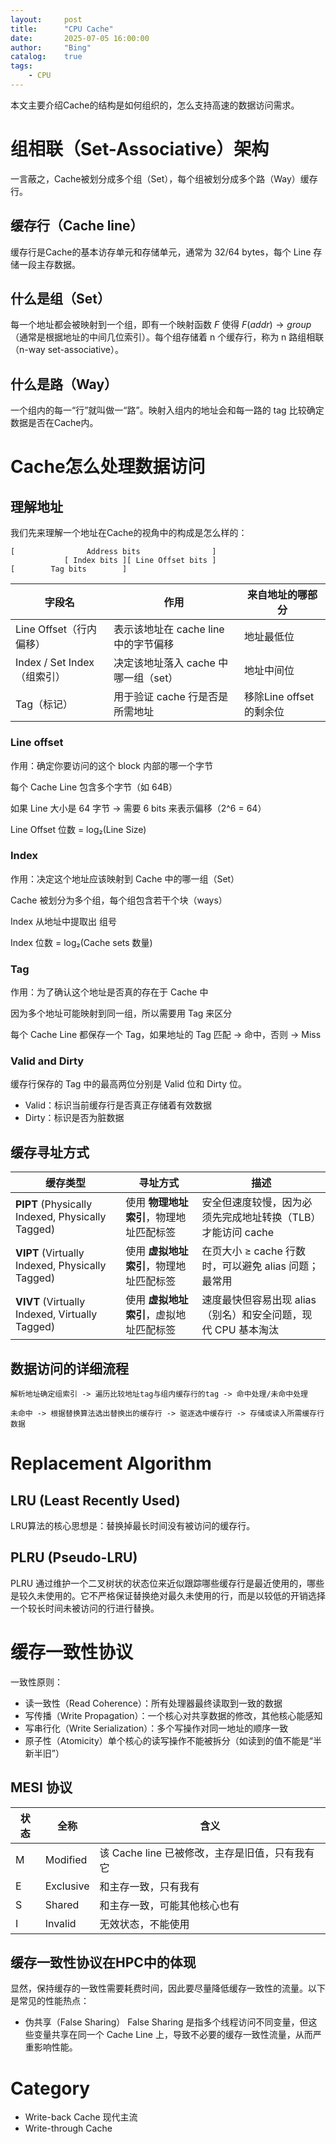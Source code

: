 ```yaml
---
layout:     post
title:      "CPU Cache"
date:       2025-07-05 16:00:00
author:     "Bing"
catalog:    true
tags:
    - CPU
---
```


本文主要介绍Cache的结构是如何组织的，怎么支持高速的数据访问需求。
  
# 组相联（Set-Associative）架构
一言蔽之，Cache被划分成多个组（Set），每个组被划分成多个路（Way）缓存行。

## 缓存行（Cache line）
缓存行是Cache的基本访存单元和存储单元，通常为 32/64 bytes，每个 Line 存储一段主存数据。

## 什么是组（Set）
每一个地址都会被映射到一个组，即有一个映射函数 $F$ 使得 $F(addr) \to group$（通常是根据地址的中间几位索引）。每个组存储着 n 个缓存行，称为 n 路组相联（n-way set-associative）。

## 什么是路（Way）
一个组内的每一“行”就叫做一“路”。映射入组内的地址会和每一路的 tag 比较确定数据是否在Cache内。

# Cache怎么处理数据访问
## 理解地址
我们先来理解一个地址在Cache的视角中的构成是怎么样的：
```
[                Address bits                ]
            [ Index bits ][ Line Offset bits ]
[        Tag bits        ]
```

|字段名|作用|来自地址的哪部分|
|-|-|-|
|Line Offset（行内偏移）|表示该地址在 cache line 中的字节偏移|地址最低位|
|Index / Set Index（组索引）|决定该地址落入 cache 中哪一组（set）|地址中间位|
|Tag（标记）|用于验证 cache 行是否是所需地址|移除Line offset的剩余位|

### Line offset
作用：确定你要访问的这个 block 内部的哪一个字节

每个 Cache Line 包含多个字节（如 64B）

如果 Line 大小是 64 字节 → 需要 6 bits 来表示偏移（2^6 = 64）

Line Offset 位数 = log₂(Line Size)

### Index
作用：决定这个地址应该映射到 Cache 中的哪一组（Set）

Cache 被划分为多个组，每个组包含若干个块（ways）

Index 从地址中提取出 组号

Index 位数 = log₂(Cache sets 数量)

### Tag
作用：为了确认这个地址是否真的存在于 Cache 中

因为多个地址可能映射到同一组，所以需要用 Tag 来区分

每个 Cache Line 都保存一个 Tag，如果地址的 Tag 匹配 → 命中，否则 → Miss

### Valid and Dirty
缓存行保存的 Tag 中的最高两位分别是 Valid 位和 Dirty 位。
* Valid：标识当前缓存行是否真正存储着有效数据
* Dirty：标识是否为脏数据

## 缓存寻址方式
| 缓存类型                                             | 寻址方式                   | 描述                                   |
| ------------------------------------------------ | ---------------------- | ------------------------------------ |
| **PIPT** (Physically Indexed, Physically Tagged) | 使用 **物理地址索引**，物理地址匹配标签 | 安全但速度较慢，因为必须先完成地址转换（TLB）才能访问 cache   |
| **VIPT** (Virtually Indexed, Physically Tagged)  | 使用 **虚拟地址索引**，物理地址匹配标签 | 在页大小 ≥ cache 行数时，可以避免 alias 问题；最常用   |
| **VIVT** (Virtually Indexed, Virtually Tagged)   | 使用 **虚拟地址索引**，虚拟地址匹配标签 | 速度最快但容易出现 alias（别名）和安全问题，现代 CPU 基本淘汰 |


## 数据访问的详细流程
```
解析地址确定组索引 -> 遍历比较地址tag与组内缓存行的tag -> 命中处理/未命中处理

未命中 -> 根据替换算法选出替换出的缓存行 -> 驱逐选中缓存行 -> 存储或读入所需缓存行数据
```

# Replacement Algorithm
## LRU (Least Recently Used)
LRU算法的核心思想是：替换掉最长时间没有被访问的缓存行。

## PLRU (Pseudo-LRU)
PLRU 通过维护一个二叉树状的状态位来近似跟踪哪些缓存行是最近使用的，哪些是较久未使用的。它不严格保证替换绝对最久未使用的行，而是以较低的开销选择一个较长时间未被访问的行进行替换。

# 缓存一致性协议
一致性原则：
* 读一致性（Read Coherence）：所有处理器最终读取到一致的数据
* 写传播（Write Propagation）：一个核心对共享数据的修改，其他核心能感知
* 写串行化（Write Serialization）：多个写操作对同一地址的顺序一致
* 原子性（Atomicity）单个核心的读写操作不能被拆分（如读到的值不能是“半新半旧”）

## MESI 协议
| 状态    | 全称        | 含义                            |
| ----- | --------- | ----------------------------- |
| M | Modified  | 该 Cache line 已被修改，主存是旧值，只有我有它 |
| E | Exclusive | 和主存一致，只有我有                    |
| S | Shared    | 和主存一致，可能其他核心也有                |
| I | Invalid   | 无效状态，不能使用                     |

## 缓存一致性协议在HPC中的体现
显然，保持缓存的一致性需要耗费时间，因此要尽量降低缓存一致性的流量。以下是常见的性能热点：
* 伪共享（False Sharing）
False Sharing 是指多个线程访问不同变量，但这些变量共享在同一个 Cache Line 上，导致不必要的缓存一致性流量，从而严重影响性能。

# Category
* Write-back Cache 现代主流
* Write-through Cache
